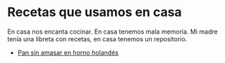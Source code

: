 # Recetas que usamos en casa

En casa nos encanta cocinar. En casa tenemos mala memoria. Mi madre tenía una libreta con recetas, en casa tenemos un repositorio.

- [Pan sin amasar en horno holandés](pan-sin-amasar-horno-holandes.md)